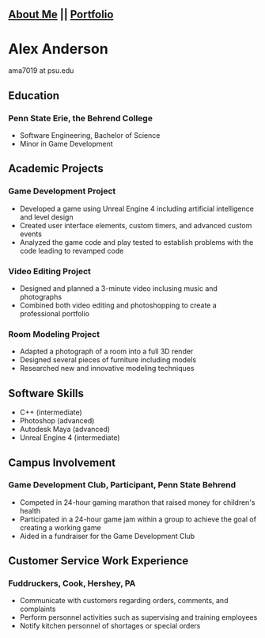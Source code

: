 ## [About Me](Me.md) || [Portfolio](index.md)
# Alex Anderson  
ama7019 at psu.edu  
## **Education**
### Penn State Erie, the Behrend College
- Software Engineering, Bachelor of Science
- Minor in Game Development  

## **Academic Projects**
### **Game Development Project**
- Developed a game using Unreal Engine 4 including artificial intelligence and level design
- Created user interface elements, custom timers, and advanced custom events
- Analyzed the game code and play tested to establish problems with the code leading to revamped code  
### **Video Editing Project**
- Designed and planned a 3-minute video inclusing music and photographs
- Combined both video editing and photoshopping to create a professional portfolio  
### **Room Modeling Project**
- Adapted a photograph of a room into a full 3D render
- Designed several pieces of furniture including models
- Researched new and innovative modeling techniques  

## **Software Skills**
- C++ (intermediate)
- Photoshop (advanced)
- Autodesk Maya (advanced)
- Unreal Engine 4 (intermediate)  

## **Campus Involvement**
### **Game Development Club, Participant**, Penn State Behrend
- Competed in 24-hour gaming marathon that raised money for children's health
- Participated in a 24-hour game jam within a group to achieve the goal of creating a working game
- Aided in a fundraiser for the Game Development Club  

## **Customer Service Work Experience**
### **Fuddruckers, Cook**, Hershey, PA
- Communicate with customers regarding orders, comments, and complaints
- Perform personnel activities such as supervising and training employees
- Notify kitchen personnel of shortages or special orders
